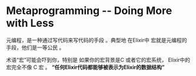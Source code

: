 Metaprogramming -- Doing More with Less 
================

元编程，是一种通过写代码来写代码的手段 。典型地 在Elixir中 宏就是元编程的手段，他们是一等公民 。

术语“宏”可能会吓到你，特别是 如果你的宏背景是C 或者它的宏系统， Elixir中的宏完全不像 C 宏 。
**“任何Elixir代码都能够被表示为Elixir的数据结构”**

